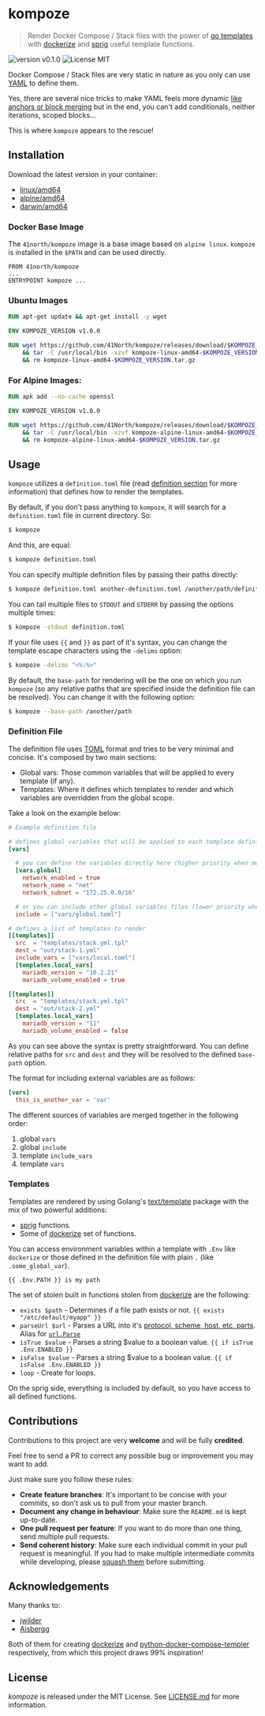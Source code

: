 kompoze
=======

> Render Docker Compose / Stack files with the power of [go templates](https://golang.org/pkg/text/template/) with [dockerize](https://github.com/jwilder/dockerize) and [sprig](https://masterminds.github.io/sprig/) useful template functions.

![version v0.1.0](https://img.shields.io/badge/version-v1.0.0-brightgreen.svg) 
![License MIT](https://img.shields.io/badge/license-MIT-blue.svg)

Docker Compose / Stack files are very static in nature as you only can use [YAML](https://yaml.org/) to define them. 

Yes, there are several nice tricks to make YAML feels more dynamic [like anchors or block merging](https://www.hadeploy.com/more/yaml_tricks/) but in the end, you can't add conditionals, neither iterations, scoped blocks...

This is where `kompoze` appears to the rescue!

## Installation

Download the latest version in your container:

* [linux/amd64](https://github.com/41North/kompoze/releases/download/v1.0.0/kompoze-linux-amd64-v1.0.0.tar.gz)
* [alpine/amd64](https://github.com/41North/kompoze/releases/download/v1.0.0/kompoze-alpine-linux-amd64-v1.0.0.tar.gz)
* [darwin/amd64](https://github.com/41North/kompoze/releases/download/v1.0.0/kompoze-darwin-amd64-v1.0.0.tar.gz)

### Docker Base Image

The `41north/kompoze` image is a base image based on `alpine linux`. `kompoze` is installed in the `$PATH` and can be used directly.

```
FROM 41north/kompoze
...
ENTRYPOINT kompoze ...
```

### Ubuntu Images

``` Dockerfile
RUN apt-get update && apt-get install -y wget

ENV KOMPOZE_VERSION v1.0.0

RUN wget https://github.com/41North/kompoze/releases/download/$KOMPOZE_VERSION/kompoze-linux-amd64--KOMPOZE_VERSION.tar.gz \
    && tar -C /usr/local/bin -xzvf kompoze-linux-amd64-$KOMPOZE_VERSION.tar.gz \
    && rm kompoze-linux-amd64-$KOMPOZE_VERSION.tar.gz
```

### For Alpine Images:

``` Dockerfile
RUN apk add --no-cache openssl

ENV KOMPOZE_VERSION v1.0.0

RUN wget https://github.com/41North/kompoze/releases/download/$KOMPOZE_VERSION/kompoze-alpine-linux-amd64-KOMPOZE_VERSION.tar.gz \
    && tar -C /usr/local/bin -xzvf kompoze-alpine-linux-amd64-$KOMPOZE_VERSION.tar.gz \
    && rm kompoze-alpine-linux-amd64-$KOMPOZE_VERSION.tar.gz
```


## Usage

`kompoze` utilizes a `definition.toml` file (read [definition section](#definition-file) for more information) that defines how to render the templates.

By default, if you don't pass anything to `kompoze`, it will search for a `definition.toml` file in current directory. So:

```sh
$ kompoze
```

And this, are equal:

```sh
$ kompoze definition.toml
```

You can specify multiple definition files by passing their paths directly:

```sh
$ kompoze definition.toml another-definition.toml /another/path/definition2.toml
```

You can tail multiple files to `STDOUT` and `STDERR` by passing the options multiple times:

```sh
$ kompoze -stdout definition.toml
```

If your file uses `{{` and `}}` as part of it's syntax, you can change the template escape characters using the `-delims` option:

```sh
$ kompoze -delims "<%:%>"
```

By default, the `base-path` for rendering will be the one on which you run `kompoze` (so any relative paths that are specified inside the definition file can be resolved). You can change it with the following option:

```sh
$ kompoze --base-path /another/path
```

### Definition File

The definition file uses [TOML](https://github.com/toml-lang/toml) format and tries to be very minimal and concise. It's composed by two main sections:

- Global vars: Those common variables that will be applied to every template (if any).
- Templates: Where it defines which templates to render and which variables are overridden from the global scope.

Take a look on the example below:

```toml
# Example definition file

# defines global variables that will be applied to each template definition (can be null)
[vars]

  # you can define the variables directly here (higher priority when merging same entries)
  [vars.global]
    network_enabled = true
    network_name = "net"
    network_subnet = "172.25.0.0/16"

  # or you can include other global variables files (lower priority when merging same entries)
  include = ["vars/global.toml"]

# defines a list of templates to render
[[templates]]
  src  = "templates/stack.yml.tpl"
  dest = "out/stack-1.yml"
  include_vars = ["vars/local.toml"]
  [templates.local_vars]
    mariadb_version = "10.2.21"
    mariadb_volume_enabled = true

[[templates]]
  src  = "templates/stack.yml.tpl"
  dest = "out/stack-2.yml"
  [templates.local_vars]
    mariadb_version = "11"
    mariadb_volume_enabled = false
```

As you can see above the syntax is pretty straightforward. You can define relative paths for `src` and `dest` and they will be resolved to the defined `base-path` option.

The format for including external variables are as follows:

```toml
[vars]
  this_is_another_var = 'var'
```

The different sources of variables are merged together in the following order:

1. global `vars`
2. global `include`
3. template `include_vars`
4. template `vars`

### Templates

Templates are rendered by using Golang's [text/template](http://golang.org/pkg/text/template/) package with the mix of two powerful additions:

- [sprig](https://masterminds.github.io/sprig/) functions. 
- Some of [dockerize](https://github.com/jwilder/dockerize) set of functions.

You can access environment variables within a template with `.Env` like `dockerize` or those defined in the definition file with plain `.` (like `.some_global_var`).

```
{{ .Env.PATH }} is my path
```

The set of stolen built in functions stolen from [dockerize](https://github.com/jwilder/dockerize) are the following:

  * `exists $path` - Determines if a file path exists or not. `{{ exists "/etc/default/myapp" }}`
  * `parseUrl $url` - Parses a URL into it's [protocol, scheme, host, etc. parts](https://golang.org/pkg/net/url/#URL). Alias for [`url.Parse`](https://golang.org/pkg/net/url/#Parse)
  * `isTrue $value` - Parses a string $value to a boolean value. `{{ if isTrue .Env.ENABLED }}`
  * `isFalse $value` - Parses a string $value to a boolean value. `{{ if isFalse .Env.ENABLED }}`
  * `loop` - Create for loops.
  
On the sprig side, everything is included by default, so you have access to all defined functions. 

## Contributions

Contributions to this project are very **welcome** and will be fully **credited**.

Feel free to send a PR to correct any possible bug or improvement you may want to add. 

Just make sure you follow these rules:

- **Create feature branches**: It's important to be concise with your commits, so don't ask us to pull from your master branch.
- **Document any change in behaviour**: Make sure the `README.md` is kept up-to-date.
- **One pull request per feature**: If you want to do more than one thing, send multiple pull requests.
- **Send coherent history**: Make sure each individual commit in your pull request is meaningful. If you had to make multiple intermediate commits while developing, please [squash them](http://www.git-scm.com/book/en/v2/Git-Tools-Rewriting-History#Changing-Multiple-Commit-Messages) before submitting.

## Acknowledgements

Many thanks to:

 - [jwilder](https://github.com/jwilder)
 - [Aisbergg](https://github.com/Aisbergg) 
 
Both of them for creating [dockerize](https://github.com/jwilder/dockerize) and [python-docker-compose-templer](https://github.com/Aisbergg/python-docker-compose-templer) respectively, from which this project draws 99% inspiration!

## License

*kompoze* is released under the MIT License. See [LICENSE.md](LICENSE.md) for more information.
